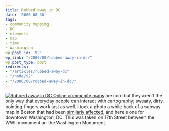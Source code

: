 ```yaml
---
title: Rubbed away in DC
date: '2006-08-30'
tags:
- community mapping
- DC
- elements
- map
- time
- Washington
wp:post_id: '92'
wp_link: "/2006/08/rubbed-away-in-dc/"
wp:post_type: post
redirects:
- "/articles/rubbed-away-dc"
- "/node/92"
- "/2006/08/rubbed-away-in-dc/"
---
```


  [ ![Rubbed away in DC](http://static.flickr.com/94/229805371_72e59c0279.jpg) ](http://www.flickr.com/photos/bensheldon/229805371/ "Photo Sharing")
  [Online community maps](http://mappingaccess.com "a directory of Cable Access Television stations") are cool but they aren't the only way that everyday people can interact with cartography; sweaty, dirty, pointing fingers work just as well. I took a photo a while back of a subway map in Boston that had been [similarly affected](http://island94.org/node/9), and here's one for downtown Washington, DC. This was taken on 17th Street between the WWII monument an the Washington Monument.
